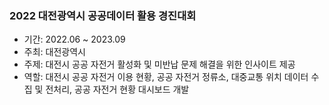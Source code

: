 ### 2022 대전광역시 공공데이터 활용 경진대회

- 기간: 2022.06 ~ 2023.09
- 주최: 대전광역시
- 주제: 대전시 공공 자전거 활성화 및 미반납 문제 해결을 위한 인사이트 제공
- 역할: 대전시 공공 자전거 이용 현황, 공공 자전거 정류소, 대중교통 위치 데이터 수집 및 전처리, 공공 자전거 현황 대시보드 개발 
